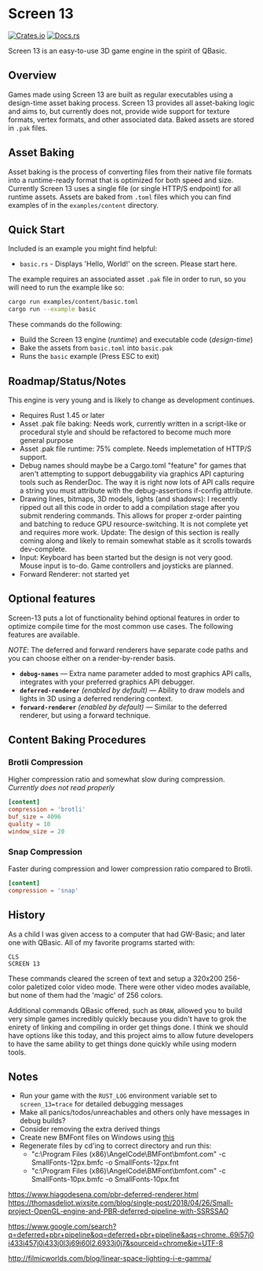 # Screen 13

[![Crates.io](https://img.shields.io/crates/v/screen-13.svg)](https://crates.io/crates/screen-13)
[![Docs.rs](https://docs.rs/screen-13/badge.svg)](https://docs.rs/screen-13)

Screen 13 is an easy-to-use 3D game engine in the spirit of QBasic.

## Overview

Games made using Screen 13 are built as regular executables using a design-time asset baking process. Screen 13 provides all asset-baking logic and aims to, but currently does not, provide wide support for texture formats, vertex formats, and other associated data. Baked assets are stored in `.pak` files.

## Asset Baking

Asset baking is the process of converting files from their native file formats into a runtime-ready format that is optimized for both speed and size. Currently Screen 13 uses a single file (or single HTTP/S endpoint) for all runtime assets. Assets are baked from `.toml` files which you can find examples of in the `examples/content` directory.

## Quick Start

Included is an example you might find helpful:

- `basic.rs` - Displays 'Hello, World!' on the screen. Please start here.

The example requires an associated asset `.pak` file in order to run, so you will need to run the example like so:

```bash
cargo run examples/content/basic.toml
cargo run --example basic
```

These commands do the following:

- Build the Screen 13 engine (_runtime_) and executable code (_design-time_)
- Bake the assets from `basic.toml` into `basic.pak`
- Runs the `basic` example (Press ESC to exit)

## Roadmap/Status/Notes

This engine is very young and is likely to change as development continues.

- Requires Rust 1.45 or later
- Asset .pak file baking: Needs work, currently written in a script-like or procedural style and should be refactored to become much more general purpose
- Asset .pak file runtime: 75% complete. Needs implemetation of HTTP/S support.
- Debug names should maybe be a Cargo.toml "feature" for games that aren't attempting to support debuggability via graphics API capturing tools such as RenderDoc. The way it is right now lots of API calls require a string you must attribute with the debug-assertions if-config attribute.
- Drawing lines, bitmaps, 3D models, lights (and shadows): I recently ripped out all this code in order to add a compilation stage after you submit rendering commands. This allows for proper z-order painting and batching to reduce GPU resource-switching. It is not complete yet and requires more work. Update: The design of this section is really coming along and likely to remain somewhat stable as it scrolls towards dev-complete.
- Input: Keyboard has been started but the design is not very good. Mouse input is to-do. Game controllers and joysticks are planned.
- Forward Renderer: not started yet

## Optional features

Screen-13 puts a lot of functionality behind optional features in order to optimize compile time for the most common use cases. The following features are available.

_NOTE_: The deferred and forward renderers have separate code paths and you can choose either on a render-by-render basis.

- **`debug-names`** — Extra name parameter added to most graphics API calls, integrates with your preferred graphics API debugger.
- **`deferred-renderer`** *(enabled by default)* — Ability to draw models and lights in 3D using a deferred rendering context.
- **`forward-renderer`** *(enabled by default)* — Similar to the deferred renderer, but using a forward technique.

## Content Baking Procedures

### Brotli Compression

Higher compression ratio and somewhat slow during compression. *Currently does not read properly*

```toml
[content]
compression = 'brotli'
buf_size = 4096
quality = 10
window_size = 20
```

### Snap Compression

Faster during compression and lower compression ratio compared to Brotli.

```toml
[content]
compression = 'snap'
```

## History

As a child I was given access to a computer that had GW-Basic; and later one with QBasic. All of my favorite programs started with:

```basic
CLS
SCREEN 13
```

These commands cleared the screen of text and setup a 320x200 256-color paletized color video mode. There were other video modes available, but none of them had the 'magic' of 256 colors.

Additional commands QBasic offered, such as `DRAW`, allowed you to build very simple games incredibly quickly because you didn't have to grok the enirety of linking and compiling in order get things done. I think we should have options like this today, and this project aims to allow future developers to have the same ability to get things done quickly while using modern tools.

## Notes

- Run your game with the `RUST_LOG` environment variable set to `screen_13=trace` for detailed debugging messages
- Make all panics/todos/unreachables and others only have messages in debug builds?
- Consider removing the extra derived things
- Create new BMFont files on Windows using [this](http://www.angelcode.com/products/bmfont/)
- Regenerate files by cd'ing to correct directory and run this:
  - "c:\Program Files (x86)\AngelCode\BMFont\bmfont.com" -c SmallFonts-12px.bmfc -o SmallFonts-12px.fnt
  - "c:\Program Files (x86)\AngelCode\BMFont\bmfont.com" -c SmallFonts-10px.bmfc -o SmallFonts-10px.fnt

https://www.hiagodesena.com/pbr-deferred-renderer.html
https://thomasdeliot.wixsite.com/blog/single-post/2018/04/26/Small-project-OpenGL-engine-and-PBR-deferred-pipeline-with-SSRSSAO

https://www.google.com/search?q=deferred+pbr+pipeline&oq=deferred+pbr+pipeline&aqs=chrome..69i57j0i433i457j0i433j0l3j69i60l2.6933j0j7&sourceid=chrome&ie=UTF-8

http://filmicworlds.com/blog/linear-space-lighting-i-e-gamma/
